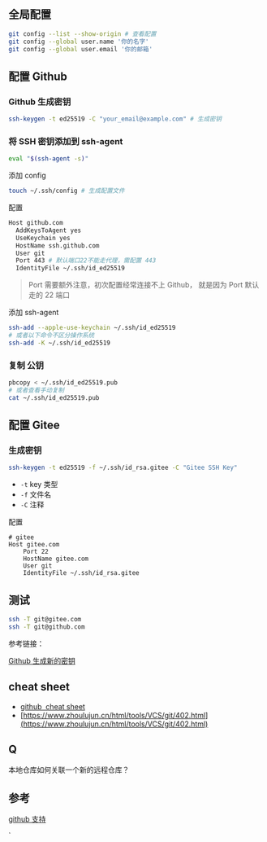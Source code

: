 ## 全局配置

```bash
git config --list --show-origin # 查看配置
git config --global user.name '你的名字'
git config --global user.email '你的邮箱'
```

## 配置 Github

### Github 生成密钥

```bash
ssh-keygen -t ed25519 -C "your_email@example.com" # 生成密钥
```

### 将 SSH 密钥添加到 ssh-agent

```bash
eval "$(ssh-agent -s)"
```

添加 config

```bash
touch ~/.ssh/config # 生成配置文件
```

配置

```bash
Host github.com
  AddKeysToAgent yes
  UseKeychain yes
  HostName ssh.github.com
  User git
  Port 443 # 默认端口22不能走代理，需配置 443
  IdentityFile ~/.ssh/id_ed25519
```

> Port 需要额外注意，初次配置经常连接不上 Github， 就是因为 Port 默认走的 22 端口

添加 ssh-agent

```bash
ssh-add --apple-use-keychain ~/.ssh/id_ed25519
# 或者以下命令不区分操作系统
ssh-add -K ~/.ssh/id_ed25519
```

### 复制 公钥

```bash
pbcopy < ~/.ssh/id_ed25519.pub
# 或者查看手动复制
cat ~/.ssh/id_ed25519.pub
```

## 配置 Gitee

### 生成密钥

```bash
ssh-keygen -t ed25519 -f ~/.ssh/id_rsa.gitee -C "Gitee SSH Key"
```

- `-t` key 类型
- `-f` 文件名
- `-C` 注释

配置

```
# gitee
Host gitee.com
    Port 22
    HostName gitee.com
    User git
    IdentityFile ~/.ssh/id_rsa.gitee
```

## 测试

```bash
ssh -T git@gitee.com
ssh -T git@github.com
```





参考链接：

[Github 生成新的密钥](https://docs.github.com/zh/authentication/connecting-to-github-with-ssh/generating-a-new-ssh-key-and-adding-it-to-the-ssh-agent)
## cheat sheet

- [github  cheat sheet](https://github.github.com/training-kit/downloads/zh_CN/github-git-cheat-sheet/)
- [https://www.zhoulujun.cn/html/tools/VCS/git/402.html](https://www.zhoulujun.cn/html/tools/VCS/git/402.html)


## Q

本地仓库如何关联一个新的远程仓库？


## 参考

[github 支持](https://support.github.com/)





`